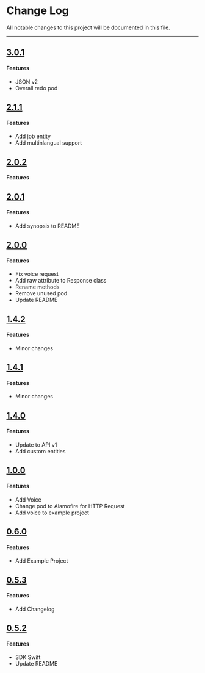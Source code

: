 # Change Log
All notable changes to this project will be documented in this file.

---
## [3.0.1](https://github.com/RecastAI/SDK-ios/releases/tag/3.0.0)

#### Features

* JSON v2
* Overall redo pod

## [2.1.1](https://github.com/RecastAI/SDK-ios/releases/tag/2.1.1)

#### Features

* Add job entity
* Add multinlangual support

## [2.0.2](https://github.com/RecastAI/SDK-ios/releases/tag/2.0.2)

#### Features

## [2.0.1](https://github.com/RecastAI/SDK-ios/releases/tag/2.0.1)

#### Features

* Add synopsis to README

## [2.0.0](https://github.com/RecastAI/SDK-ios/releases/tag/2.0.0)

#### Features

* Fix voice request
* Add raw attribute to Response class
* Rename methods
* Remove unused pod
* Update README

## [1.4.2](https://github.com/RecastAI/SDK-ios/releases/tag/1.4.2)

#### Features

* Minor changes

## [1.4.1](https://github.com/RecastAI/SDK-ios/releases/tag/1.4.1)

#### Features

* Minor changes

## [1.4.0](https://github.com/RecastAI/SDK-ios/releases/tag/1.4.0)

#### Features

* Update to API v1
* Add custom entities

## [1.0.0](https://github.com/RecastAI/SDK-ios/releases/tag/1.0.0)

#### Features

* Add Voice
* Change pod to Alamofire for HTTP Request
* Add voice to example project

## [0.6.0](https://github.com/RecastAI/SDK-ios/releases/tag/0.6.0)

#### Features

* Add Example Project

## [0.5.3](https://github.com/RecastAI/SDK-ios/releases/tag/0.5.3)

#### Features

* Add Changelog

## [0.5.2](https://github.com/RecastAI/SDK-ios/releases/tag/0.5.2)

#### Features

* SDK Swift
* Update README

